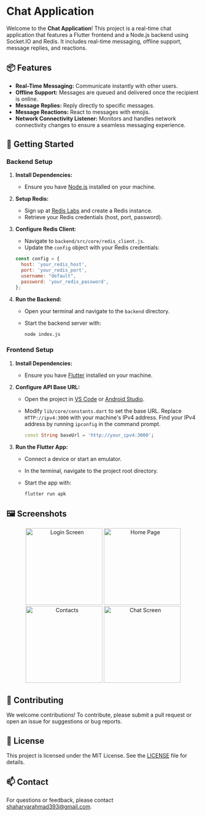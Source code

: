 # **Chat Application**

Welcome to the **Chat Application**! This project is a real-time chat application that features a Flutter frontend and a Node.js backend using Socket.IO and Redis. It includes real-time messaging, offline support, message replies, and reactions.

## 📦 Features

- **Real-Time Messaging:** Communicate instantly with other users.
- **Offline Support:** Messages are queued and delivered once the recipient is online.
- **Message Replies:** Reply directly to specific messages.
- **Message Reactions:** React to messages with emojis.
- **Network Connectivity Listener:** Monitors and handles network connectivity changes to ensure a seamless messaging experience.

## 🚀 Getting Started

### Backend Setup

1. **Install Dependencies:**
   - Ensure you have [Node.js](https://nodejs.org/) installed on your machine.

2. **Setup Redis:**
   - Sign up at [Redis Labs](https://app.redislabs.com/) and create a Redis instance.
   - Retrieve your Redis credentials (host, port, password).

3. **Configure Redis Client:**
   - Navigate to `backend/src/core/redis_client.js`.
   - Update the `config` object with your Redis credentials:

   ```javascript
   const config = {
     host: 'your_redis_host',
     port: 'your_redis_port',
     username: "default",
     password: 'your_redis_password',
   };
   ```

4. **Run the Backend:**
   - Open your terminal and navigate to the `backend` directory.
   - Start the backend server with:

     ```bash
     node index.js
     ```

### Frontend Setup

1. **Install Dependencies:**
   - Ensure you have [Flutter](https://flutter.dev/docs/get-started/install) installed on your machine.

2. **Configure API Base URL:**
   - Open the project in [VS Code](https://code.visualstudio.com/) or [Android Studio](https://developer.android.com/studio).
   - Modify `lib/core/constants.dart` to set the base URL. Replace `HTTP://ipv4:3000` with your machine's IPv4 address. Find your IPv4 address by running `ipconfig` in the command prompt.

     ```dart
     const String baseUrl = 'http://your_ipv4:3000';
     ```

3. **Run the Flutter App:**
   - Connect a device or start an emulator.
   - In the terminal, navigate to the project root directory.
   - Start the app with:

     ```bash
     flutter run apk
     ```

## 🖼️ Screenshots

<p align="center">
  <img src="https://github.com/shehrii9/scaleable-flutter-nodejs-chat-app/blob/main/frontend/screenshots/Screenshot_20240802-190415.png" alt="Login Screen" width="200">
  <img src="https://github.com/shehrii9/scaleable-flutter-nodejs-chat-app/blob/main/frontend/screenshots/Screenshot_20240802-190137.png" alt="Home Page" width="200">
  <img src="https://github.com/shehrii9/scaleable-flutter-nodejs-chat-app/blob/main/frontend/screenshots/Screenshot_20240802-190144.png" alt="Contacts" width="200">
  <img src="https://github.com/shehrii9/scaleable-flutter-nodejs-chat-app/blob/main/frontend/screenshots/Screenshot_20240802-190131.png" alt="Chat Screen" width="200">
</p>

## 🤝 Contributing

We welcome contributions! To contribute, please submit a pull request or open an issue for suggestions or bug reports.

## 📜 License

This project is licensed under the MIT License. See the [LICENSE](LICENSE) file for details.

## 📫 Contact

For questions or feedback, please contact [shaharyarahmad393@gmail.com](mailto:shaharyarahmad393@gmail.com).

